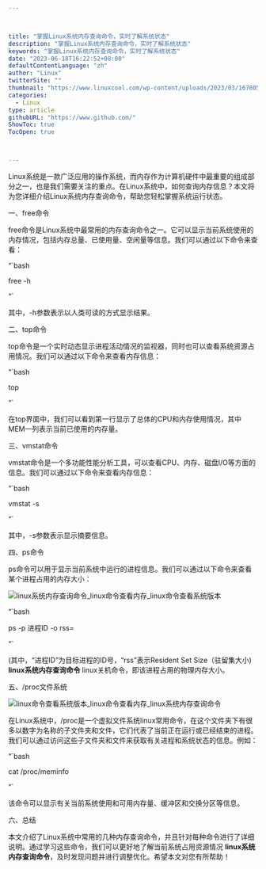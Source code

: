 ```yaml
---



title: "掌握Linux系统内存查询命令，实时了解系统状态"
description: "掌握Linux系统内存查询命令，实时了解系统状态"
keywords: "掌握Linux系统内存查询命令，实时了解系统状态"
date: "2023-06-18T16:22:52+08:00"
defaultContentLanguage: "zh"
author: "Linux"
twitterSite: ""
thumbnail: "https://www.linuxcool.com/wp-content/uploads/2023/03/1678053748688_0.png"
categories:
  - Linux
type: article
githubURL: "https://www.github.com/"
ShowToc: true
TocOpen: true



---
```


Linux系统是一款广泛应用的操作系统，而内存作为计算机硬件中最重要的组成部分之一，也是我们需要关注的重点。在Linux系统中，如何查询内存信息？本文将为您详细介绍Linux系统内存查询命令，帮助您轻松掌握系统运行状态。

一、free命令

free命令是Linux系统中最常用的内存查询命令之一。它可以显示当前系统使用的内存情况，包括内存总量、已使用量、空闲量等信息。我们可以通过以下命令来查看：

“`bash

free -h

“`

其中，-h参数表示以人类可读的方式显示结果。

二、top命令

top命令是一个实时动态显示进程活动情况的监视器，同时也可以查看系统资源占用情况。我们可以通过以下命令来查看内存信息：

“`bash

top

“`

在top界面中，我们可以看到第一行显示了总体的CPU和内存使用情况，其中MEM一列表示当前已使用的内存量。

三、vmstat命令

vmstat命令是一个多功能性能分析工具，可以查看CPU、内存、磁盘I/O等方面的信息。我们可以通过以下命令来查看内存信息：

“`bash

vmstat -s

“`

其中，-s参数表示显示摘要信息。

四、ps命令

ps命令可以用于显示当前系统中运行的进程信息。我们可以通过以下命令来查看某个进程占用的内存大小：

![linux系统内存查询命令_linux命令查看内存_linux命令查看系统版本](https://www.linuxcool.com/wp-content/uploads/2023/03/1678053748688_0.png)

“`bash

ps -p 进程ID -o rss=

“`

(其中，“进程ID”为目标进程的ID号，“rss”表示Resident Set Size（驻留集大小)  **linux系统内存查询命令** linux关机命令，即该进程占用的物理内存大小。

五、/proc文件系统

![linux命令查看系统版本_linux命令查看内存_linux系统内存查询命令](https://www.linuxcool.com/wp-content/uploads/2023/03/1678053748688_1.jpg)

在Linux系统中，/proc是一个虚拟文件系统linux常用命令，在这个文件夹下有很多以数字为名称的子文件夹和文件，它们代表了当前正在运行或已经结束的进程。我们可以通过访问这些子文件夹和文件来获取有关进程和系统状态的信息。例如：

“`bash

cat /proc/meminfo

“`

该命令可以显示有关当前系统使用和可用内存量、缓冲区和交换分区等信息。

六、总结

本文介绍了Linux系统中常用的几种内存查询命令，并且针对每种命令进行了详细说明。通过学习这些命令，我们可以更好地了解当前系统占用资源情况 **linux系统内存查询命令**，及时发现问题并进行调整优化。希望本文对您有所帮助！